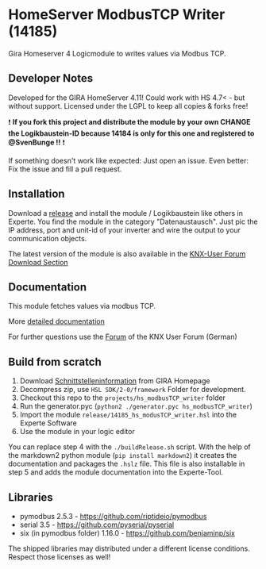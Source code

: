 # HomeServer ModbusTCP Writer (14185)
Gira Homeserver 4 Logicmodule to writes values via Modbus TCP.

## Developer Notes

Developed for the GIRA HomeServer 4.11! Could work with HS 4.7< - but without support.
Licensed under the LGPL to keep all copies & forks free!

:exclamation: **If you fork this project and distribute the module by your own CHANGE the Logikbaustein-ID because 14184 is only for this one and registered to @SvenBunge !!** :exclamation:

If something doesn't work like expected: Just open an issue. Even better: Fix the issue and fill a pull request.

## Installation

Download a [release](https://github.com/SvenBunge/hs_modbusTCP_writer/releases) and install the module / Logikbaustein like others in Experte.
You find the module in the category "Datenaustausch". Just pic the IP address, port and unit-id of your inverter and wire the output to your communication objects. 

The latest version of the module is also available in the [KNX-User Forum Download Section](https://service.knx-user-forum.de/?comm=download&id=14185)

## Documentation

This module fetches values via modbus TCP.

More [detailed documentation](doc/log14185.md)

For further questions use the [Forum](https://knx-user-forum.de/) of the KNX User Forum (German)

## Build from scratch

1. Download [Schnittstelleninformation](http://www.hs-help.net/hshelp/gira/other_documentation/Schnittstelleninformationen.zip) from GIRA Homepage
2. Decompress zip, use `HSL SDK/2-0/framework` Folder for development.
3. Checkout this repo to the `projects/hs_modbusTCP_writer` folder
4. Run the generator.pyc (`python2 ./generator.pyc hs_modbusTCP_writer`)
5. Import the module `release/14185_hs_modusTCP_writer.hsl` into the Experte Software
6. Use the module in your logic editor

You can replace step 4 with the `./buildRelease.sh` script. With the help of the markdown2 python module (`pip install markdown2`) it creates the documentation and packages the `.hslz` file. This file is also installable in step 5 and adds the module documentation into the Experte-Tool.  
 
## Libraries

* pymodbus 2.5.3 - https://github.com/riptideio/pymodbus 
* serial 3.5 - https://github.com/pyserial/pyserial
* six (in pymodbus folder) 1.16.0 - https://github.com/benjaminp/six

The shipped libraries may distributed under a different license conditions. Respect those licenses as well!
